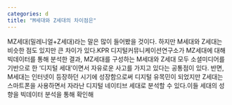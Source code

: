 ```yaml
---
categories: d
title: "M세대와 Z세대의 차이점은"
---
```

MZ세대(밀레니얼+Z세대)라는 말은 많이 들어봤을 것이다. 하지만 M세대와 Z세대는 비슷한 점도 있지만 큰 차이가 있다.KPR 디지털커뮤니케이션연구소가 MZ세대에 대해 빅데이터를 통해 분석한 결과, MZ세대를 구성하는 M세대와 Z세대 모두 소셜미디어를 기반으로 한 ‘디지털 세대’이면서 자유로운 사고를 가지고 있다는 공통점이 있다. 반면, M세대는 인터넷이 등장하던 시기에 성장함으로써 디지털 유목민이 되었지만 Z세대는 스마트폰을 사용하면서 자라난 디지털 네이티브 세대로 분석할 수 있다.이들 세대의 성향을 빅데이터 분석을 통해 확인해